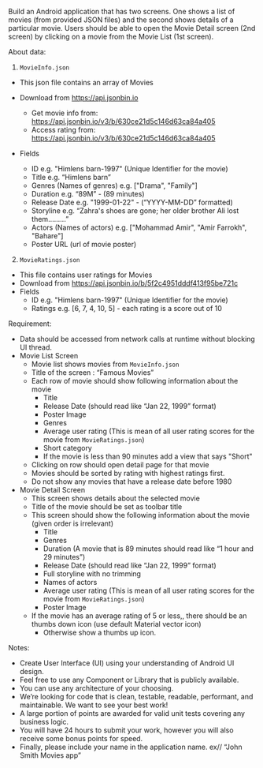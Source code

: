 Build an Android application that has two screens. One shows a list of movies (from provided JSON files) and the second shows details of a particular movie. Users should be able to open the Movie Detail screen (2nd screen) by clicking on a movie from the Movie List (1st screen).

  




About data:

1.	`MovieInfo.json`
-	This json file contains an array of Movies
-	Download from https://api.jsonbin.io
    -	Get movie info from: https://api.jsonbin.io/v3/b/630ce21d5c146d63ca84a405
    -	Access rating from: https://api.jsonbin.io/v3/b/630ce21d5c146d63ca84a405

-	Fields 
    -	ID  e.g. "Himlens barn-1997" (Unique Identifier for the movie)
    -	Title e.g. “Himlens barn”
    -	Genres (Names of genres) e.g. ["Drama", "Family"]
    -	Duration e.g. “89M” - (89 minutes)
    -	Release Date e.g. "1999-01-22" - (“YYYY-MM-DD” formatted)
    -	Storyline e.g. “Zahra's shoes are gone; her older brother Ali lost them.........”
    -	Actors (Names of actors) e.g. ["Mohammad Amir", "Amir Farrokh", "Bahare"]
    -	Poster URL (url of movie poster)

2.	`MovieRatings.json`
  -	This file contains user ratings for Movies
  -	Download from https://api.jsonbin.io/b/5f2c4951dddf413f95be721c
  -	Fields
    -	ID e.g. "Himlens barn-1997" (Unique Identifier for the movie)
    -	Ratings e.g. [6, 7, 4, 10, 5] - each rating is a score out of 10

Requirement:
  -	Data should be accessed from network calls at runtime without blocking UI thread.
  -	Movie List Screen
    -	Movie list shows movies from `MovieInfo.json`
    -	Title of the screen : “Famous Movies”
    -	Each row of movie should show following information about the movie
        -	Title
        -	Release Date (should read like “Jan 22, 1999” format)
        -	Poster Image
        -	Genres
        -	Average user rating (This is mean of all user rating scores for the movie from `MovieRatings.json`)
        -	Short category
        -	If the movie is less than 90 minutes add a view that says "Short"
    -	Clicking on row should open detail page for that movie
    -	Movies should be sorted by rating with highest ratings first.
    -	Do not show any movies that have a release date before 1980
  -	Movie Detail Screen
    -	This screen shows details about the selected movie
    -	Title of the movie should be set as toolbar title
    -	This screen should show the following information about the movie (given order is irrelevant)
        -	Title
        -	Genres
        -	Duration (A movie that is 89 minutes should read like “1 hour and 29 minutes”)
        -	Release Date (should read like “Jan 22, 1999” format)
        -	Full storyline with no trimming
        -	Names of actors
        -	Average user rating (This is mean of all user rating scores for the movie from `MovieRatings.json`)
        -	Poster Image
    -	If the movie has an average rating of 5 or less,, there should be an thumbs down icon (use default Material vector icon)
        -	Otherwise show a thumbs up icon.



Notes:
  -	Create User Interface (UI) using your understanding of Android UI design.
  -	Feel free to use any Component or Library that is publicly available.
  -	You can use any architecture of your choosing.
  -	We’re looking for code that is clean, testable, readable, performant, and maintainable. We want to see your best work!
  -	A large portion of points are awarded for valid unit tests covering any business logic.
  -	You will have 24 hours to submit your work, however you will also receive some bonus points for speed.
  -	Finally, please include your name in the application name. ex// “John Smith Movies app”

 


